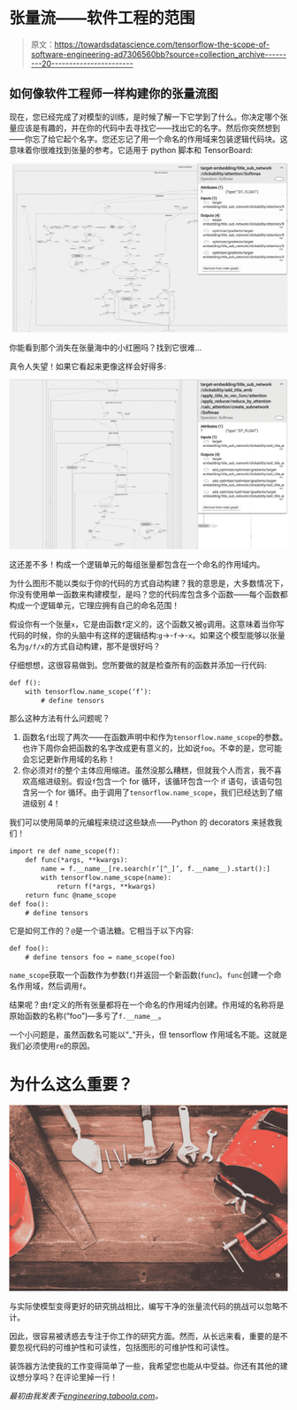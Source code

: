 # 张量流——软件工程的范围

> 原文：<https://towardsdatascience.com/tensorflow-the-scope-of-software-engineering-ad7306560bb?source=collection_archive---------20----------------------->

## 如何像软件工程师一样构建你的张量流图

现在，您已经完成了对模型的训练，是时候了解一下它学到了什么。你决定哪个张量应该是有趣的，并在你的代码中去寻找它——找出它的名字。然后你突然想到——你忘了给它起个名字。您还忘记了用一个命名的作用域来包装逻辑代码块。这意味着你很难找到张量的参考。它适用于 python 脚本和 TensorBoard:

![](img/d55a3ebf1abcb7b3517870c9e309d7f3.png)

你能看到那个消失在张量海中的小红圈吗？找到它很难…

真令人失望！如果它看起来更像这样会好得多:

![](img/ae6548e0b82159a947bbf3f51eaf2efd.png)

这还差不多！构成一个逻辑单元的每组张量都包含在一个命名的作用域内。

为什么图形不能以类似于你的代码的方式自动构建？我的意思是，大多数情况下，你没有使用单一函数来构建模型，是吗？您的代码库包含多个函数——每个函数都构成一个逻辑单元，它理应拥有自己的命名范围！

假设你有一个张量`x`，它是由函数`f`定义的，这个函数又被`g`调用。这意味着当你写代码的时候，你的头脑中有这样的逻辑结构:`g`->-`f`->-`x`。如果这个模型能够以张量名为`g/f/x`的方式自动构建，那不是很好吗？

仔细想想，这很容易做到。您所要做的就是检查所有的函数并添加一行代码:

```
def f():
    with tensorflow.name_scope(‘f’):
        # define tensors
```

那么这种方法有什么问题呢？

1.  函数名`f`出现了两次——在函数声明中和作为`tensorflow.name_scope`的参数。也许下周你会把函数的名字改成更有意义的，比如说`foo`。不幸的是，您可能会忘记更新作用域的名称！
2.  你必须对`f`的整个主体应用缩进。虽然没那么糟糕，但就我个人而言，我不喜欢高缩进级别。假设`f`包含一个 for 循环，该循环包含一个 if 语句，该语句包含另一个 for 循环。由于调用了`tensorflow.name_scope`，我们已经达到了缩进级别 4！

我们可以使用简单的元编程来绕过这些缺点——Python 的 decorators 来拯救我们！

```
import re def name_scope(f):
    def func(*args, **kwargs):
        name = f.__name__[re.search(r’[^_]’, f.__name__).start():]
        with tensorflow.name_scope(name):
            return f(*args, **kwargs)
    return func @name_scope
def foo():
    # define tensors
```

它是如何工作的？`@`是一个语法糖。它相当于以下内容:

```
def foo():
    # define tensors foo = name_scope(foo)
```

`name_scope`获取一个函数作为参数(`f`)并返回一个新函数(`func`)。`func`创建一个命名作用域，然后调用`f`。

结果呢？由`f`定义的所有张量都将在一个命名的作用域内创建。作用域的名称将是原始函数的名称(“foo”)—多亏了`f.__name__`。

一个小问题是，虽然函数名可能以“_”开头，但 tensorflow 作用域名不能。这就是我们必须使用`re`的原因。

# 为什么这么重要？

![](img/efc817b6386c600b601f2dbab64b0717.png)

与实际使模型变得更好的研究挑战相比，编写干净的张量流代码的挑战可以忽略不计。

因此，很容易被诱惑去专注于你工作的研究方面。然而，从长远来看，重要的是不要忽视代码的可维护性和可读性，包括图形的可维护性和可读性。

装饰器方法使我的工作变得简单了一些，我希望您也能从中受益。你还有其他的建议想分享吗？在评论里掉一行！

*最初由我发表于*[*engineering.taboola.com*](https://engineering.taboola.com/tensorflow-scope-software-engineering)*。*